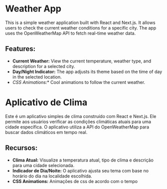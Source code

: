 # Weather App

This is a simple weather application built with React and Next.js. It allows users to check the current weather conditions for a specific city. The app uses the OpenWeatherMap API to fetch real-time weather data.

## Features:

- **Current Weather:** View the current temperature, weather type, and description for a selected city.
- **Day/Night Indicator:** The app adjusts its theme based on the time of day in the selected location.
- *CSS Animations:** Cool animations to follow the current weather.

# Aplicativo de Clima

Este é um aplicativo simples de clima construído com React e Next.js. Ele permite aos usuários verificar as condições climáticas atuais para uma cidade específica. O aplicativo utiliza a API do OpenWeatherMap para buscar dados climáticos em tempo real.

## Recursos:

- **Clima Atual:** Visualize a temperatura atual, tipo de clima e descrição para uma cidade selecionada.
- **Indicador de Dia/Noite:** O aplicativo ajusta seu tema com base no horário do dia na localidade escolhida.
- **CSS Animations:** Animações de css de acordo com o tempo

